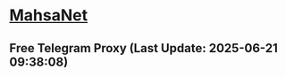 
# [MahsaNet](https://t.me/mahsa_net)
## Free Telegram Proxy (Last Update: 2025-06-21 09:38:08)

    